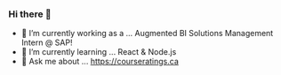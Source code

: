 ### Hi there 👋
- 🔭 I’m currently working as a ... Augmented BI Solutions Management Intern @ SAP!
- 🌱 I’m currently learning ... React & Node.js
- 💬 Ask me about ... https://courseratings.ca

<!--
**aliu5454/aliu5454** is a ✨ _special_ ✨ repository because its `README.md` (this file) appears on your GitHub profile.

Here are some ideas to get you started:

- 🔭 I’m currently working on ...
- 🌱 I’m currently learning ...
- 👯 I’m looking to collaborate on ...
- 🤔 I’m looking for help with ...
- 💬 Ask me about ...
- 📫 How to reach me: ...
- 😄 Pronouns: ...
- ⚡ Fun fact: ...
-->
